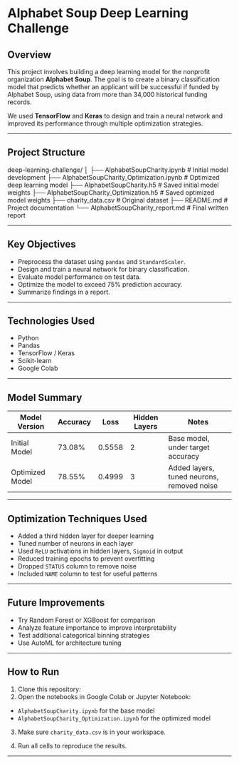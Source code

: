 # Alphabet Soup Deep Learning Challenge

## Overview

This project involves building a deep learning model for the nonprofit organization **Alphabet Soup**. The goal is to create a binary classification model that predicts whether an applicant will be successful if funded by Alphabet Soup, using data from more than 34,000 historical funding records.

We used **TensorFlow** and **Keras** to design and train a neural network and improved its performance through multiple optimization strategies.

---

## Project Structure
deep-learning-challenge/
│
├── AlphabetSoupCharity.ipynb                # Initial model development
├── AlphabetSoupCharity_Optimization.ipynb   # Optimized deep learning model
├── AlphabetSoupCharity.h5                   # Saved initial model weights
├── AlphabetSoupCharity_Optimization.h5      # Saved optimized model weights
├── charity_data.csv                         # Original dataset
├── README.md                                # Project documentation
└── AlphabetSoupCharity_report.md            # Final written report

---

## Key Objectives

- Preprocess the dataset using `pandas` and `StandardScaler`.
- Design and train a neural network for binary classification.
- Evaluate model performance on test data.
- Optimize the model to exceed 75% prediction accuracy.
- Summarize findings in a report.

---

## Technologies Used

- Python
- Pandas
- TensorFlow / Keras
- Scikit-learn
- Google Colab

---

## Model Summary

| Model Version     | Accuracy | Loss   | Hidden Layers | Notes                              |
|-------------------|----------|--------|----------------|------------------------------------|
| Initial Model     | 73.08%   | 0.5558 | 2              | Base model, under target accuracy  |
| Optimized Model   | 78.55%   | 0.4999 | 3              | Added layers, tuned neurons, removed noise |

---

## Optimization Techniques Used

- Added a third hidden layer for deeper learning
- Tuned number of neurons in each layer
- Used `ReLU` activations in hidden layers, `Sigmoid` in output
- Reduced training epochs to prevent overfitting
- Dropped `STATUS` column to remove noise
- Included `NAME` column to test for useful patterns

---

## Future Improvements

- Try Random Forest or XGBoost for comparison
- Analyze feature importance to improve interpretability
- Test additional categorical binning strategies
- Use AutoML for architecture tuning

---

## How to Run

1. Clone this repository:
2. Open the notebooks in Google Colab or Jupyter Notebook:
- `AlphabetSoupCharity.ipynb` for the base model
- `AlphabetSoupCharity_Optimization.ipynb` for the optimized model

3. Make sure `charity_data.csv` is in your workspace.

4. Run all cells to reproduce the results.

---
